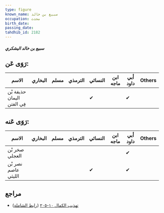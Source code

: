 ```yaml
---
type: figure
known_name: سبيع بن خالد
occupation: محدث
birth_date:
passing_date:
tahdhib_id: 2182
---
```

##### سبيع بن خالد اليشكري

## رَوَى عَن:
| الاسم                      | البخاري | مسلم | الترمذي | النسائي | ابن ماجه | أبي داود | Others |
| -------------------------- | ------- | ---- | ------- | ------- | -------- | -------- | ------ |
| حذيفة بْن اليمان فِي الفتن |         |      |         | ✔       |          | ✔        |        |
## رَوَى عَنه:
| الاسم               | البخاري | مسلم | الترمذي | النسائي | ابن ماجه | أبي داود | Others |
| ------------------- | ------- | ---- | ------- | ------- | -------- | -------- | ------ |
| صخر بْن العجلي      |         |      |         |         |          | ✔        |        |
| نصر بْن عاصم الليثي |         |      |         | ✔       |          | ✔        |        |
## مراجع
- [تهذيب الكمال ١٠-٢٠٥](obsidian://open?vault=Tahdhib-al-Kamal&file=Figures/٢١٨٢-سبيع%20بن%20خالد%20اليشكري) ([رابط الشاملة](https://shamela.ws/book/3722/4977))